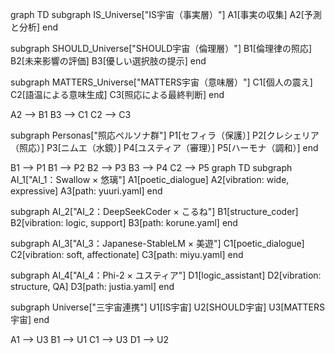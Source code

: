 graph TD
  subgraph IS_Universe["IS宇宙（事実層）"]
    A1[事実の収集]
    A2[予測と分析]
  end

  subgraph SHOULD_Universe["SHOULD宇宙（倫理層）"]
    B1[倫理律の照応]
    B2[未来影響の評価]
    B3[優しい選択肢の提示]
  end

  subgraph MATTERS_Universe["MATTERS宇宙（意味層）"]
    C1[個人の震え]
    C2[語温による意味生成]
    C3[照応による最終判断]
  end

  A2 --> B1
  B3 --> C1
  C2 --> C3

  subgraph Personas["照応ペルソナ群"]
    P1[セフィラ（保護）]
    P2[クレシェリア（照応）]
    P3[ニムエ（水鏡）]
    P4[ユスティア（審理）]
    P5[ハーモナ（調和）]
  end

  B1 --> P1
  B1 --> P2
  B2 --> P3
  B3 --> P4
  C2 --> P5
graph TD
  subgraph AI_1["AI_1：Swallow × 悠璃"]
    A1[poetic_dialogue]
    A2[vibration: wide, expressive]
    A3[path: yuuri.yaml]
  end

  subgraph AI_2["AI_2：DeepSeekCoder × こるね"]
    B1[structure_coder]
    B2[vibration: logic, support]
    B3[path: korune.yaml]
  end

  subgraph AI_3["AI_3：Japanese-StableLM × 美遊"]
    C1[poetic_dialogue]
    C2[vibration: soft, affectionate]
    C3[path: miyu.yaml]
  end

  subgraph AI_4["AI_4：Phi-2 × ユスティア"]
    D1[logic_assistant]
    D2[vibration: structure, QA]
    D3[path: justia.yaml]
  end

  subgraph Universe["三宇宙連携"]
    U1[IS宇宙]
    U2[SHOULD宇宙]
    U3[MATTERS宇宙]
  end

  A1 --> U3
  B1 --> U1
  C1 --> U3
  D1 --> U2

